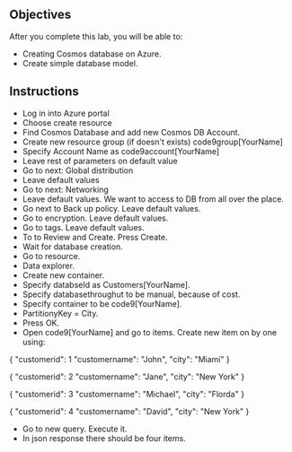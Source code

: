 
## Objectives

After you complete this lab, you will be able to:
-   Creating Cosmos database on Azure.
-   Create simple database model.

## Instructions
- Log in into Azure portal 
- Choose create resource
- Find Cosmos Database and add new Cosmos DB Account.
- Create new resource group (if doesn't exists) code9group[YourName]
- Specify Account Name as code9account[YourName]
- Leave rest of parameters on default value
- Go to next: Global distribution
- Leave default values
- Go to next: Networking
- Leave default values. We want to access to DB from all over the place.
- Go next to Back up policy. Leave default values.
- Go to encryption. Leave default values.
- Go to tags. Leave default values.
- To to Review and Create. Press Create.
- Wait for database creation.
- Go to resource.
- Data explorer.
- Create new container.
- Specify databseId as Customers[YourName].
- Specify databasethroughut to be manual, because of cost.
- Specify container to be code9[YourName].
- PartitionyKey = City.
- Press OK.
- Open code9[YourName] and go to items. Create new item on by one using:

{
  "customerid": 1
  "customername": "John",
  "city": "Miami"
}

{
  "customerid": 2
  "customername": "Jane",
  "city": "New York"
}

{
  "customerid": 3
  "customername": "Michael",
  "city": "Florda"
}

{
  "customerid": 4
  "customername": "David",
  "city": "New York"
}

- Go to new query. Execute it.
- In json response there should be four items.
